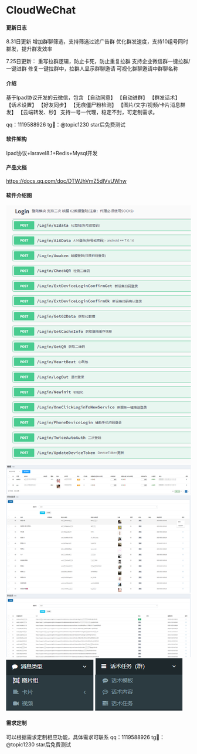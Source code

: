 # CloudWeChat

#### 更新日志
8.31日更新
增加群聊筛选，支持筛选过滤广告群
优化群发速度，支持10组号同时群发，提升群发效率

7.25日更新：
重写拉群逻辑，防止卡死，防止重复拉群
支持企业微信群一键拉群/一键进群
修复一键拉群中，拉群人显示群聊邀请
可视化群聊邀请中群聊名称

#### 介绍
基于Ipad协议开发的云微信，包含
【自动同意】
【自动进群】
【群发话术】
【话术设置】
【好友同步】
【无痕僵尸粉检测】
【图片/文字/视频/卡片消息群发】
【云端转发、秒】
支持一号一代理，稳定不封，可定制需求。

qq：1119588926
tg🚀：@topic1230
star后免费测试


#### 软件架构
Ipad协议+laravel8.1+Redis+Mysql开发


#### 产品文档
https://docs.qq.com/doc/DTWJhVmZ5dlVvUWhw

#### 软件介绍图
![image](微信截图_20230608104628.png)
![image](微信截图_20230603094816.png)
![image](微信截图_20230603095551.png)
![image](微信截图_20230603095617.png)
![image](微信截图_20230603095656.png)
![image](微信截图_20230603095706.png)


#### 需求定制
可以根据需求定制相应功能，具体需求可联系
qq：1119588926
tg🚀：@topic1230
star后免费测试
